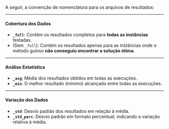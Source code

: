 A seguir, a convenção de nomenclatura para os arquivos de resultados:

---

#### **Cobertura dos Dados**

* **`_full`**: Contém os resultados completos para **todas as instâncias** testadas.
* (Sem `_full`): Contém os resultados apenas para as instâncias onde o método guloso **não conseguiu encontrar a solução ótima**.

---

#### **Análise Estatística**

* **`_avg`**: Média dos resultados obtidos em todas as execuções.
* **`_min`**: O melhor resultado (mínimo) alcançado entre todas as execuções.

---

#### **Variação dos Dados**

* **`_std`**: Desvio padrão dos resultados em relação à média.
* **`_std_perc`**: Desvio padrão em formato percentual, indicando a variação relativa à média.
